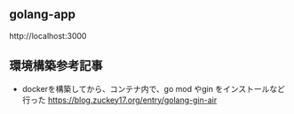 ## golang-app

http://localhost:3000

## 環境構築参考記事

- dockerを構築してから、コンテナ内で、go mod やgin をインストールなど行った
https://blog.zuckey17.org/entry/golang-gin-air

